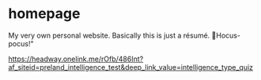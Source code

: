 # homepage
My very own personal website. Basically this is just a résumé.
🧙Hocus-pocus!"

https://headway.onelink.me/rOfb/486Int?af_siteid=preland_intelligence_test&deep_link_value=intelligence_type_quiz
